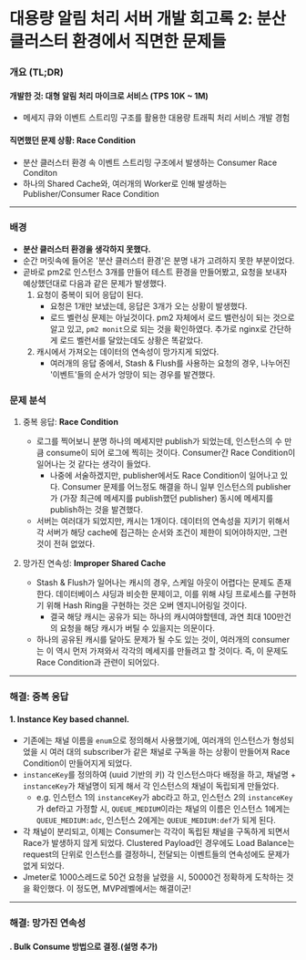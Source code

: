 # 대용량 알림 처리 서버 개발 회고록 2: 분산 클러스터 환경에서 직면한 문제들

### 개요 (TL;DR)
#### 개발한 것: 대형 알림 처리 마이크로 서비스 (TPS 10K ~ 1M)
- 메세지 큐와 이벤트 스트리밍 구조를 활용한 대용량 트래픽 처리 서비스 개발 경험
#### 직면했던 문제 상황: Race Condition
- 분산 클러스터 환경 속 이벤트 스트리밍 구조에서 발생하는 Consumer Race Conditon
- 하나의 Shared Cache와, 여러개의 Worker로 인해 발생하는 Publisher/Consumer Race Condition
---
### 배경
- **분산 클러스터 환경을 생각하지 못했다.**
- 순간 머릿속에 들어온 '분산 클러스터 환경'은 분명 내가 고려하지 못한 부분이었다.
- 곧바로 pm2로 인스턴스 3개를 만들어 테스트 환경을 만들어봤고, 요청을 보내자 예상했던대로 다음과 같은 문제가 발생했다.
    1. 요청이 중복이 되어 응답이 된다.
        - 요청은 1개만 보냈는데, 응답은 3개가 오는 상황이 발생했다. 
        - 로드 벨런싱 문제는 아닐것이다. pm2 자체에서 로드 밸런싱이 되는 것으로 알고 있고, `pm2 monit`으로 되는 것을 확인하였다. 추가로 nginx로 간단하게 로드 벨런서를 달았는데도 상황은 똑같았다.
    2. 캐시에서 가져오는 데이터의 연속성이 망가지게 되었다.
        - 여러개의 응답 중에서, Stash & Flush를 사용하는 요청의 경우, 나누어진 '이벤트'들의 순서가 엉망이 되는 경우를 발견했다.

### 문제 분석
1. 중복 응답: **Race Condition**
    - 로그를 찍어보니 분명 하나의 메세지만 publish가 되었는데, 인스턴스의 수 만큼 consume이 되어 로그에 찍히는 것이다. Consumer간 Race Condition이 일어나는 것 같다는 생각이 들었다.
        - 나중에 서술하겠지만, publisher에서도 Race Condition이 일어나고 있다. Consumer 문제를 어느정도 해결을 하니 일부 인스턴스의 publisher가 (가장 최근에 메세지를 publish했던 publisher) 동시에 메세지를 publish하는 것을 발견했다.
    - 서버는 여러대가 되었지만, 캐시는 1개이다. 데이터의 연속성을 지키기 위해서 각 서버가 해당 cache에 접근하는 순서와 조건이 제한이 되어야하지만, 그런 것이 전혀 없었다.
        
2. 망가진 연속성: **Improper Shared Cache**
    - Stash & Flush가 일어나는 캐시의 경우, 스케일 아웃이 어렵다는 문제도 존재한다. 데이터베이스 샤딩과 비슷한 문제이고, 이를 위해 샤딩 프로세스를 구현하기 위해 Hash Ring을 구현하는 것은 오버 엔지니어링일 것이다. 
        - 결국 해당 캐시는 공유가 되는 하나의 캐시여야할텐데, 과연 최대 100만건의 요청을 해당 캐시가 버틸 수 있을지는 의문이다.
    - 하나의 공유된 캐시를 달아도 문제가 될 수도 있는 것이, 여러개의 consumer는 이 역시 먼저 가져와서 각각의 메세지를 만들려고 할 것이다. 즉, 이 문제도 Race Condition과 관련이 되어있다.
---
### 해결: 중복 응답
#### 1. Instance Key based channel.
- 기존에는 채널 이름을 `enum`으로 정의해서 사용했기에, 여러개의 인스턴스가 형성되었을 시 여러 대의 subscriber가 같은 채널로 구독을 하는 상황이 만들어져 Race Condition이 만들어지게 되었다.
- `instanceKey`를 정의하여 (uuid 기반의 키) 각 인스턴스마다 배정을 하고, 채널명 + `instanceKey`가 채널명이 되게 해서 각 인스턴스의 채널이 독립되게 만들었다.
    - e.g. 인스턴스 1의 `instanceKey`가 abc라고 하고, 인스턴스 2의 `instanceKey`가 def라고 가정할 시, `QUEUE_MEDIUM`이라는 채널의 이름은 인스턴스 1에게는 `QUEUE_MEDIUM:adc`, 인스턴스 2에게는 `QUEUE_MEDIUM:def`가 되게 된다.
- 각 채널이 분리되고, 이제는 Consumer는 각각이 독립된 채널을 구독하게 되면서 Race가 발생하지 않게 되었다. Clustered Payload인 경우에도 Load Balance는 request의 단위로 인스턴스를 결정하니, 전달되는 이벤트들의 연속성에도 문제가 없게 되었다.
- Jmeter로 1000스레드로 50건 요청을 날렸을 시, 50000건 정확하게 도착하는 것을 확인했다. 이 정도면, MVP레벨에서는 해결이군!

----
### 해결: 망가진 연속성
#### . Bulk Consume 방법으로 결정.(설명 추가)